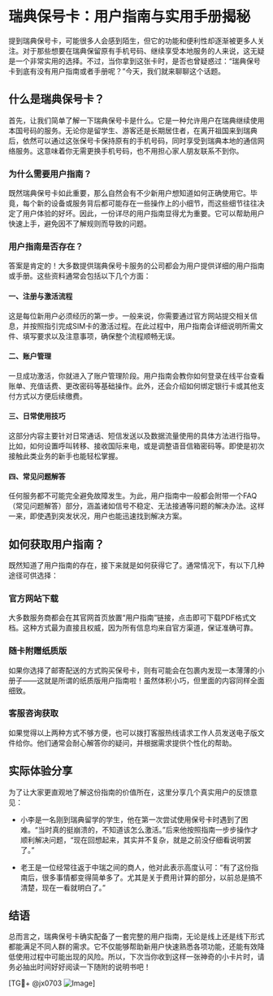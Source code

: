 # 瑞典保号卡：用户指南与实用手册揭秘

提到瑞典保号卡，可能很多人会感到陌生，但它的功能和便利性却逐渐被更多人关注。对于那些想要在瑞典保留原有手机号码、继续享受本地服务的人来说，这无疑是一个非常实用的选择。不过，当你拿到这张卡时，是否也曾疑惑过：“瑞典保号卡到底有没有用户指南或者手册呢？”今天，我们就来聊聊这个话题。

## 什么是瑞典保号卡？

首先，让我们简单了解一下瑞典保号卡是什么。它是一种允许用户在瑞典继续使用本国号码的服务。无论你是留学生、游客还是长期居住者，在离开祖国来到瑞典后，依然可以通过这张保号卡保持原有的手机号码，同时享受到瑞典本地的通信网络服务。这意味着你无需更换手机号码，也不用担心家人朋友联系不到你。

### 为什么需要用户指南？

既然瑞典保号卡如此重要，那么自然会有不少新用户想知道如何正确使用它。毕竟，每个新的设备或服务背后都可能存在一些操作上的小细节，而这些细节往往决定了用户体验的好坏。因此，一份详尽的用户指南显得尤为重要。它可以帮助用户快速上手，避免因不了解规则而导致的问题。

### 用户指南是否存在？

答案是肯定的！大多数提供瑞典保号卡服务的公司都会为用户提供详细的用户指南或手册。这些资料通常会包括以下几个方面：

#### 一、注册与激活流程
这是每位新用户必须经历的第一步。一般来说，你需要通过官方网站提交相关信息，并按照指引完成SIM卡的激活过程。在此过程中，用户指南会详细说明所需文件、填写要求以及注意事项，确保整个流程顺畅无误。

#### 二、账户管理
一旦成功激活，你就进入了账户管理阶段。用户指南会教你如何登录在线平台查看账单、充值话费、更改密码等基础操作。此外，还会介绍如何绑定银行卡或其他支付方式以方便后续缴费。

#### 三、日常使用技巧
这部分内容主要针对日常通话、短信发送以及数据流量使用的具体方法进行指导。比如，如何设置呼叫转移、接收国际来电，或是调整语音信箱密码等。即使是初次接触此类业务的新手也能轻松掌握。

#### 四、常见问题解答
任何服务都不可能完全避免故障发生。为此，用户指南中一般都会附带一个FAQ（常见问题解答）部分，涵盖诸如信号不稳定、无法接通等问题的解决办法。这样一来，即使遇到突发状况，用户也能迅速找到解决方案。

## 如何获取用户指南？

既然知道了用户指南的存在，接下来就是如何获得它了。通常情况下，有以下几种途径可供选择：

### 官方网站下载
大多数服务商都会在其官网首页放置“用户指南”链接，点击即可下载PDF格式文档。这种方式最为直接且权威，因为所有信息均来自官方渠道，保证准确可靠。

### 随卡附赠纸质版
如果你选择了邮寄配送的方式购买保号卡，则有可能会在包裹内发现一本薄薄的小册子——这就是所谓的纸质版用户指南啦！虽然体积小巧，但里面的内容同样全面细致。

### 客服咨询获取
如果觉得以上两种方式不够方便，也可以拨打客服热线请求工作人员发送电子版文件给你。他们通常会耐心解答你的疑问，并根据需求提供个性化的帮助。

## 实际体验分享

为了让大家更直观地了解这份指南的价值所在，这里分享几个真实用户的反馈意见：

- 小李是一名刚到瑞典留学的学生，他在第一次尝试使用保号卡时遇到了困难。“当时真的挺崩溃的，不知道该怎么激活。”后来他按照指南一步步操作才顺利解决问题，“现在回想起来，其实并不复杂，就是之前没仔细看说明罢了。”

- 老王是一位经常往返于中瑞之间的商人，他对此表示高度认可：“有了这份指南后，很多事情都变得简单多了。尤其是关于费用计算的部分，以前总是搞不清楚，现在一看就明白了。”

## 结语

总而言之，瑞典保号卡确实配备了一套完整的用户指南，无论是线上还是线下形式都能满足不同人群的需求。它不仅能够帮助新用户快速熟悉各项功能，还能有效降低使用过程中可能出现的风险。所以，下次当你收到这样一张神奇的小卡片时，请务必抽出时间好好阅读一下随附的说明书吧！

[TG💪+ @jx0703 ![Image](https://github.com/user-attachments/assets/dbca1d08-cadb-493c-b0ec-ad6f7a83f270)]